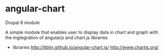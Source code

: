 # angular-chart

 Drupal 8 module

 A simple module that enables user to display data in chart and graph
 with the ingtegration of angularjs and chart.js libraries
 
 - libraries
 http://jtblin.github.io/angular-chart.js/
 http://www.chartjs.org/
